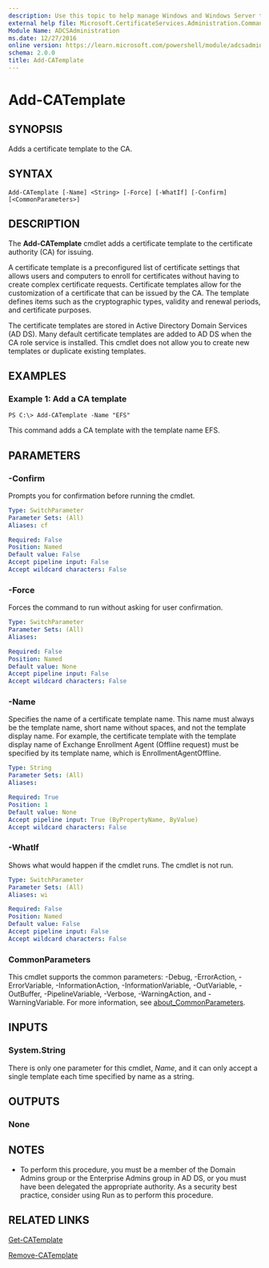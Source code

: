 ```yaml
---
description: Use this topic to help manage Windows and Windows Server technologies with Windows PowerShell.
external help file: Microsoft.CertificateServices.Administration.Commands.dll-Help.xml
Module Name: ADCSAdministration
ms.date: 12/27/2016
online version: https://learn.microsoft.com/powershell/module/adcsadministration/add-catemplate?view=windowsserver2019-ps&wt.mc_id=ps-gethelp
schema: 2.0.0
title: Add-CATemplate
---
```


# Add-CATemplate

## SYNOPSIS
Adds a certificate template to the CA.

## SYNTAX

```
Add-CATemplate [-Name] <String> [-Force] [-WhatIf] [-Confirm] [<CommonParameters>]
```

## DESCRIPTION
The **Add-CATemplate** cmdlet adds a certificate template to the certificate authority (CA) for issuing.

A certificate template is a preconfigured list of certificate settings that allows users and computers to enroll for certificates without having to create complex certificate requests.
Certificate templates allow for the customization of a certificate that can be issued by the CA.
The template defines items such as the cryptographic types, validity and renewal periods, and certificate purposes.

The certificate templates are stored in Active Directory Domain Services (AD DS).
Many default certificate templates are added to AD DS when the CA role service is installed.
This cmdlet does not allow you to create new templates or duplicate existing templates.

## EXAMPLES

### Example 1: Add a CA template
```
PS C:\> Add-CATemplate -Name "EFS"
```

This command adds a CA template with the template name EFS.

## PARAMETERS

### -Confirm
Prompts you for confirmation before running the cmdlet.

```yaml
Type: SwitchParameter
Parameter Sets: (All)
Aliases: cf

Required: False
Position: Named
Default value: False
Accept pipeline input: False
Accept wildcard characters: False
```

### -Force
Forces the command to run without asking for user confirmation.

```yaml
Type: SwitchParameter
Parameter Sets: (All)
Aliases: 

Required: False
Position: Named
Default value: None
Accept pipeline input: False
Accept wildcard characters: False
```

### -Name
Specifies the name of a certificate template name.
This name must always be the template name, short name without spaces, and not the template display name.
For example, the certificate template with the template display name of Exchange Enrollment Agent (Offline request) must be specified by its template name, which is EnrollmentAgentOffline.

```yaml
Type: String
Parameter Sets: (All)
Aliases: 

Required: True
Position: 1
Default value: None
Accept pipeline input: True (ByPropertyName, ByValue)
Accept wildcard characters: False
```

### -WhatIf
Shows what would happen if the cmdlet runs.
The cmdlet is not run.

```yaml
Type: SwitchParameter
Parameter Sets: (All)
Aliases: wi

Required: False
Position: Named
Default value: False
Accept pipeline input: False
Accept wildcard characters: False
```

### CommonParameters
This cmdlet supports the common parameters: -Debug, -ErrorAction, -ErrorVariable, -InformationAction, -InformationVariable, -OutVariable, -OutBuffer, -PipelineVariable, -Verbose, -WarningAction, and -WarningVariable. For more information, see [about_CommonParameters](https://go.microsoft.com/fwlink/?LinkID=113216).

## INPUTS

### System.String
There is only one parameter for this cmdlet, *Name*, and it can only accept a single template each time specified by name as a string.

## OUTPUTS

### None

## NOTES
* To perform this procedure, you must be a member of the Domain Admins group or the Enterprise Admins group in AD DS, or you must have been delegated the appropriate authority. As a security best practice, consider using Run as to perform this procedure.

## RELATED LINKS

[Get-CATemplate](./Get-CATemplate.md)

[Remove-CATemplate](./Remove-CATemplate.md)

